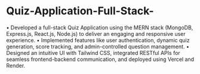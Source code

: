 # Quiz-Application-Full-Stack-

• Developed a full-stack Quiz Application using the MERN stack (MongoDB, Express.js, React.js, Node.js) to deliver an engaging and
responsive user experience.
• Implemented features like user authentication, dynamic quiz generation, score tracking, and admin-controlled question management.
• Designed an intuitive UI with Tailwind CSS, integrated RESTful APIs for seamless frontend-backend communication, and deployed
using Vercel and Render.
